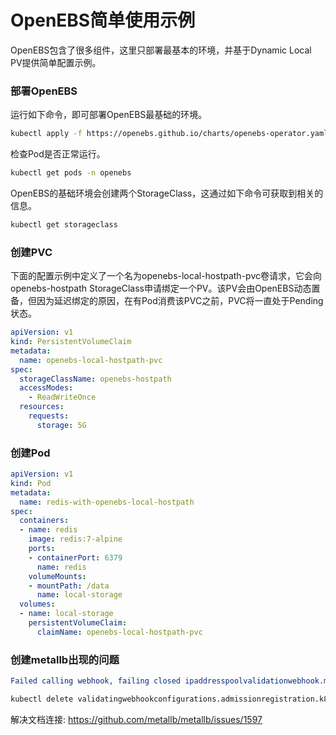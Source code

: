 # OpenEBS简单使用示例

OpenEBS包含了很多组件，这里只部署最基本的环境，并基于Dynamic Local PV提供简单配置示例。

### 部署OpenEBS

运行如下命令，即可部署OpenEBS最基础的环境。

```bash
kubectl apply -f https://openebs.github.io/charts/openebs-operator.yaml
```

检查Pod是否正常运行。

```bash
kubectl get pods -n openebs
```

OpenEBS的基础环境会创建两个StorageClass，这通过如下命令可获取到相关的信息。

```bash 
kubectl get storageclass
```

### 创建PVC

下面的配置示例中定义了一个名为openebs-local-hostpath-pvc卷请求，它会向openebs-hostpath StorageClass申请绑定一个PV。该PV会由OpenEBS动态置备，但因为延迟绑定的原因，在有Pod消费该PVC之前，PVC将一直处于Pending状态。

```YAML
apiVersion: v1
kind: PersistentVolumeClaim
metadata:
  name: openebs-local-hostpath-pvc
spec:
  storageClassName: openebs-hostpath
  accessModes:
    - ReadWriteOnce
  resources:
    requests:
      storage: 5G
```

### 创建Pod

```yaml
apiVersion: v1
kind: Pod
metadata:
  name: redis-with-openebs-local-hostpath
spec:
  containers:
  - name: redis
    image: redis:7-alpine
    ports:
    - containerPort: 6379
      name: redis
    volumeMounts:
    - mountPath: /data
      name: local-storage
  volumes:
  - name: local-storage
    persistentVolumeClaim:
      claimName: openebs-local-hostpath-pvc
```

### 创建metallb出现的问题
```yaml
Failed calling webhook, failing closed ipaddresspoolvalidationwebhook.metallb.io: failed calling webhook "ipaddresspoolvalidationwebhook.metallb.io": failed to call webhook: Post "https://metallb-webhook-service.metallb-system.svc:443/validate-metallb-io-v1beta1-ipaddresspool?timeout=10s": context deadline exceeded
```
```bash
kubectl delete validatingwebhookconfigurations.admissionregistration.k8s.io metallb-webhook-configuration
```
解决文档连接: https://github.com/metallb/metallb/issues/1597

